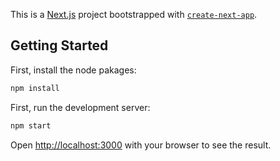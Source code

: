 This is a [Next.js](https://nextjs.org/) project bootstrapped with [`create-next-app`](https://github.com/vercel/next.js/tree/canary/packages/create-next-app).

## Getting Started

First, install the node pakages:
```bash
npm install
```
First, run the development server:

```bash
npm start
```

Open [http://localhost:3000](http://localhost:3000) with your browser to see the result.
